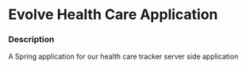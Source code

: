 # Evolve Health Care Application

### Description
A Spring application for our health care tracker server side application

